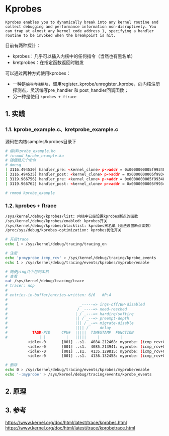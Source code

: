 # Kprobes

	Kprobes enables you to dynamically break into any kernel routine and collect debugging and performance information non-disruptively. You can trap at almost any kernel code address 1, specifying a handler routine to be invoked when the breakpoint is hit.

目前有两种探针：
- kprobes：几乎可以插入内核中的任何指令（当然也有黑名单）
- kretprobes：在指定函数返回时触发

可以通过两种方式使用kprobes：

- 一种是`编写内核模块`，调用register_kprobe/unregister_kprobe，向内核注册探测点，灵活编写pre_handler 和 post_handler回调函数；
- 另一种是使用 `kprobes + ftrace`

## 1. 实践

### 1.1. kprobe_example.c、kretprobe_example.c

源码在内核samples/kprobes目录下

```bash
# 编译kprobe_example.ko
# insmod kprobe_example.ko
# 随便敲几个命令
# dmesg
[ 3116.494530] handler_pre: <kernel_clone> p->addr = 0x0000000005f99348, ip = ffffffffa20fffc5, flags = 0x206
[ 3116.494535] handler_post: <kernel_clone> p->addr = 0x0000000005f99348, flags = 0x206
[ 3119.966756] handler_pre: <kernel_clone> p->addr = 0x0000000005f99348, ip = ffffffffa20fffc5, flags = 0x206
[ 3119.966762] handler_post: <kernel_clone> p->addr = 0x0000000005f99348, flags = 0x206

# rmmod kprobe_example
```

### 1.2. kprobes + ftrace

```bash
/sys/kernel/debug/kprobes/list: 内核中已经设置kprobes断点的函数
/sys/kernel/debug/kprobes/enabled: kprobes开关
/sys/kernel/debug/kprobes/blacklist: kprobes黑名单（无法设置断点函数）
/proc/sys/debug/kprobes-optimization: kprobes优化开关
```

```bash
# 开启trace
echo 1 > /sys/kernel/debug/tracing/tracing_on

# 注册
echo 'p:myprobe icmp_rcv' > /sys/kernel/debug/tracing/kprobe_events
echo 1 > /sys/kernel/debug/tracing/events/kprobes/myprobe/enable

# 随便ping几个包到本机
# 查看
cat /sys/kernel/debug/tracing/trace
# tracer: nop
#
# entries-in-buffer/entries-written: 6/6   #P:4
#
#                                _-----=> irqs-off/BH-disabled
#                               / _----=> need-resched
#                              | / _---=> hardirq/softirq
#                              || / _--=> preempt-depth
#                              ||| / _-=> migrate-disable
#                              |||| /     delay
#           TASK-PID     CPU#  |||||  TIMESTAMP  FUNCTION
#              | |         |   |||||     |         |
          <idle>-0       [001] ..s1.  4084.212468: myprobe: (icmp_rcv+0x4/0x3c0)
          <idle>-0       [001] ..s1.  4085.213941: myprobe: (icmp_rcv+0x4/0x3c0)
          <idle>-0       [001] ..s1.  4135.129815: myprobe: (icmp_rcv+0x4/0x3c0)
          <idle>-0       [001] ..s1.  4136.132458: myprobe: (icmp_rcv+0x4/0x3c0)

# 删除
echo 0 > /sys/kernel/debug/tracing/events/kprobes/myprobe/enable
echo '-:myprobe' > /sys/kernel/debug/tracing/events/kprobe_events
```

## 2. 原理


## 3. 参考

https://www.kernel.org/doc/html/latest/trace/kprobes.html
https://www.kernel.org/doc/html/latest/trace/kprobetrace.html